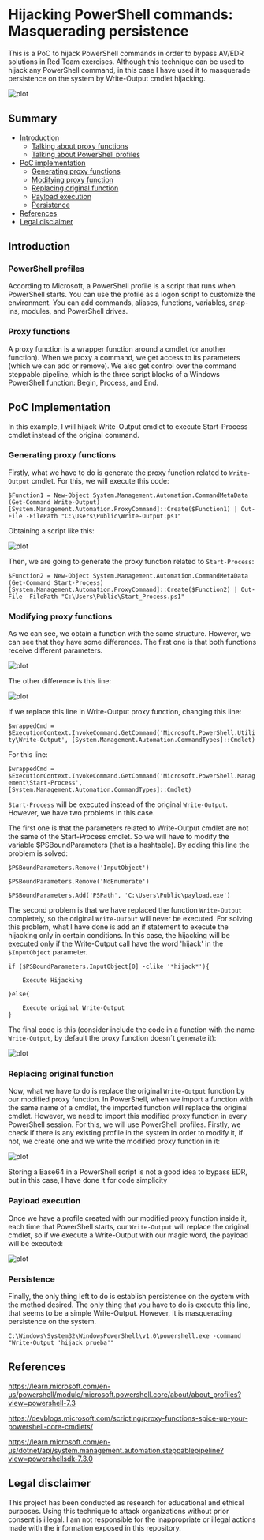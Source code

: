 # Hijacking PowerShell commands: Masquerading persistence
This is a PoC to hijack PowerShell commands in order to bypass AV/EDR solutions in Red Team exercises. Although this technique can be used to hijack any PowerShell command, in this case I have used it to masquerade persistence on the system by Write-Output cmdlet hijacking.

![plot](./Images/Funcionamiento.png)


## Summary
- [Introduction](#introduction)
  - [Talking about proxy functions](#proxy-functions)
  - [Talking about PowerShell profiles](#powershell-profiles)
- [PoC implementation](#poc-implementation)
  - [Generating proxy functions](#generating-proxy-functions)
  - [Modifying proxy function](#modifying-proxy-functions)
  - [Replacing original function](#replacing-original-function)
  - [Payload execution](#payload-execution)
  - [Persistence](#persistence)
- [References](#references)
- [Legal disclaimer](#legal-disclaimer)


## Introduction

### PowerShell profiles
According to Microsoft, a PowerShell profile is a script that runs when PowerShell starts. You can use the profile as a logon script to customize the environment. You can add commands, aliases, functions, variables, snap-ins, modules, and PowerShell drives. 

### Proxy functions
A proxy function is a wrapper function around a cmdlet (or another function). When we proxy a command, we get access to its parameters (which we can add or remove). We also get control over the command steppable pipeline, which is the three script blocks of a Windows PowerShell function: Begin, Process, and End.

## PoC Implementation
In this example, I will hijack Write-Output cmdlet to execute Start-Process cmdlet instead of the original command.

### Generating proxy functions
Firstly, what we have to do is generate the proxy function related to `Write-Output` cmdlet. For this, we will execute this code:

`$Function1 = New-Object System.Management.Automation.CommandMetaData (Get-Command Write-Output)`
`[System.Management.Automation.ProxyCommand]::Create($Function1) | Out-File -FilePath "C:\Users\Public\Write-Output.ps1"`

Obtaining a script like this:

![plot](./Images/OriginalWO.png)

Then, we are going to generate the proxy function related to `Start-Process`:

`$Function2 = New-Object System.Management.Automation.CommandMetaData (Get-Command Start-Process)`
`[System.Management.Automation.ProxyCommand]::Create($Function2) | Out-File -FilePath "C:\Users\Public\Start_Process.ps1"`


### Modifying proxy functions
As we can see, we obtain a function with the same structure. However, we can see that they have some differences. The first one is that both functions receive different parameters.

![plot](./Images/parameters.png)

The other difference is this line: 

![plot](./Images/Diferencias.png)

If we replace this line in Write-Output proxy function, changing this line:

`$wrappedCmd = $ExecutionContext.InvokeCommand.GetCommand('Microsoft.PowerShell.Utility\Write-Output',
[System.Management.Automation.CommandTypes]::Cmdlet)`

For this line:

`$wrappedCmd = $ExecutionContext.InvokeCommand.GetCommand('Microsoft.PowerShell.Management\Start-Process', [System.Management.Automation.CommandTypes]::Cmdlet)`

`Start-Process` will be executed instead of the original `Write-Output`. However, we have two problems in this case. 

The first one is that the parameters related to Write-Output cmdlet are not the same of the Start-Process cmdlet. So we will have to modify the variable $PSBoundParameters (that is a hashtable). By adding this line the problem is solved:

`$PSBoundParameters.Remove('InputObject')`

`$PSBoundParameters.Remove('NoEnumerate')`

`$PSBoundParameters.Add('PSPath', 'C:\Users\Public\payload.exe')`


The second problem is that we have replaced the function `Write-Output` completely, so the original `Write-Output` will never be executed. For solving this problem, what I have done is add an if statement to execute the hijacking only in certain conditions. In this case, the hijacking will be executed only if the Write-Output call have the word 'hijack' in the `$InputObject` parameter.

```
if ($PSBoundParameters.InputObject[0] -clike '*hijack*'){

	Execute Hijacking

}else{

	Execute original Write-Output
}
```

The final code is this (consider include the code in a function with the name `Write-Output`, by default the proxy function doesn´t generate it):

![plot](./Images/Hijackedfnc.png)


### Replacing original function
Now, what we have to do is replace the original `Write-Output` function by our modified proxy function. In PowerShell, when we import a function with the same name of a cmdlet, the imported function will replace the original cmdlet. However, we need to import this modified proxy function in every PowerShell session. For this, we will use PowerShell profiles. Firstly, we check if there is any existing profile in the system in order to modify it, if not, we create one and we write the modified proxy function in it:

![plot](./Images/profiles.png)


Storing a Base64 in a PowerShell script is not a good idea to bypass EDR, but in this case, I have done it for code simplicity


### Payload execution
Once we have a profile created with our modified proxy function inside it, each time that PowerShell starts, our `Write-Output` will replace the original cmdlet, so if we execute a Write-Output with our magic word, the payload will be executed:

![plot](./Images/execution.png)


### Persistence
Finally, the only thing left to do is establish persistence on the system with the method desired. The only thing that you have to do is execute this line, that seems to be a simple Write-Output. However, it is masquerading persistence on the system.

`C:\Windows\System32\WindowsPowerShell\v1.0\powershell.exe -command "Write-Output 'hijack prueba'"`


## References

https://learn.microsoft.com/en-us/powershell/module/microsoft.powershell.core/about/about_profiles?view=powershell-7.3

https://devblogs.microsoft.com/scripting/proxy-functions-spice-up-your-powershell-core-cmdlets/

https://learn.microsoft.com/en-us/dotnet/api/system.management.automation.steppablepipeline?view=powershellsdk-7.3.0



## Legal disclaimer
This project has been conducted as research for educational and ethical purposes. Using this technique to attack organizations without prior consent is illegal. I am not responsible for the inappropriate or illegal actions made with the information exposed in this repository.










